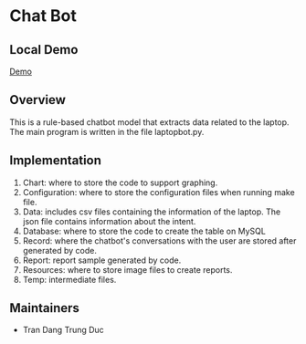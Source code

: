 # Chat Bot

## Local Demo
  [Demo](ChatBot/Record/transcript_22h_23_11_2021_Duc.txt)
  
## Overview
  This is a rule-based chatbot model that extracts data related to the laptop. The main program is written in the file laptopbot.py.

## Implementation
1. Chart: where to store the code to support graphing.
2. Configuration: where to store the configuration files when running make file.
3. Data: includes csv files containing the information of the laptop. The json file contains information about the intent.
4. Database: where to store the code to create the table on MySQL
5. Record: where the chatbot's conversations with the user are stored after generated by code.
6. Report: report sample generated by code.
7. Resources: where to store image files to create reports.
8. Temp: intermediate files.
## Maintainers
* Tran Dang Trung Duc

